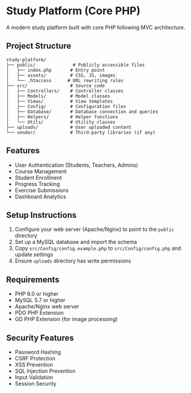 # Study Platform (Core PHP)

A modern study platform built with core PHP following MVC architecture.

## Project Structure

```
study-platform/
├── public/              # Publicly accessible files
│   ├── index.php       # Entry point
│   ├── assets/         # CSS, JS, images
│   └── .htaccess      # URL rewriting rules
├── src/                # Source code
│   ├── Controllers/    # Controller classes
│   ├── Models/         # Model classes
│   ├── Views/          # View templates
│   ├── Config/         # Configuration files
│   ├── Database/       # Database connection and queries
│   ├── Helpers/        # Helper functions
│   └── Utils/          # Utility classes
├── uploads/            # User uploaded content
└── vendor/             # Third-party libraries (if any)

```

## Features

- User Authentication (Students, Teachers, Admins)
- Course Management
- Student Enrollment
- Progress Tracking
- Exercise Submissions
- Dashboard Analytics

## Setup Instructions

1. Configure your web server (Apache/Nginx) to point to the `public` directory
2. Set up a MySQL database and import the schema
3. Copy `src/Config/config.example.php` to `src/Config/config.php` and update settings
4. Ensure `uploads` directory has write permissions

## Requirements

- PHP 8.0 or higher
- MySQL 5.7 or higher
- Apache/Nginx web server
- PDO PHP Extension
- GD PHP Extension (for image processing)

## Security Features

- Password Hashing
- CSRF Protection
- XSS Prevention
- SQL Injection Prevention
- Input Validation
- Session Security

